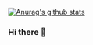 [![Anurag's github stats](https://github-readme-stats.vercel.app/api?username=rsml2233)](https://github.com/anuraghazra/github-readme-stats)

### Hi there 👋

<!--
**rsml2233/rsml2233** is a ✨ _special_ ✨ repository because its `README.md` (this file) appears on your GitHub profile.

Here are some ideas to get you started:

- 🔭 I’m currently working on ...
- 🌱 I’m currently learning ...
- 👯 I’m looking to collaborate on ...
- 🤔 I’m looking for help with ...
- 💬 Ask me about ...
- 📫 How to reach me: ...
- 😄 Pronouns: ...
- ⚡ Fun fact: ...
-->
